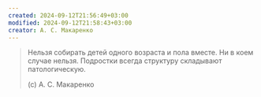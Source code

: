 ```yaml
---
created: 2024-09-12T21:56:49+03:00
modified: 2024-09-12T21:58:43+03:00
creator: А. С. Макаренко
---
```


> Нельзя собирать детей одного возраста и пола вместе. Ни в коем случае нельзя. Подростки всегда структуру складывают патологическую.
> 
> (с) А. С. Макаренко
